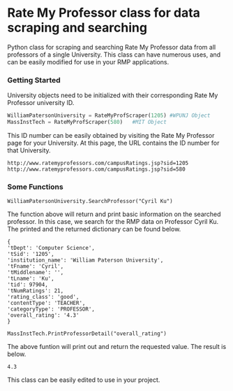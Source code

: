 # Rate My Professor class for data scraping and searching

Python class for scraping and searching Rate My Professor data from all professors of a single University.  This class can have numerous uses, and can be easily modified for use in your RMP applications.

### Getting Started

University objects need to be initialized with their corresponding Rate My Professor university ID. 

```python
WilliamPatersonUniversity = RateMyProfScraper(1205) #WPUNJ Object
MassInstTech = RateMyProfScraper(580)   #MIT Object
```
This ID number can be easily obtained by visiting the Rate My Professor page for your University. At this page, the URL contains the ID number for that University. 

```url
http://www.ratemyprofessors.com/campusRatings.jsp?sid=1205
http://www.ratemyprofessors.com/campusRatings.jsp?sid=580
```
### Some Functions

```
WilliamPatersonUniversity.SearchProfessor("Cyril Ku")  
```
The function above will return and print basic information on the searched professor. In this case, we search for the RMP data on Professor Cyril Ku. The printed and the returned dictionary can be found below.

```
{
'tDept': 'Computer Science', 
'tSid': '1205', 
'institution_name': 'William Paterson University', 
'tFname': 'Cyril', 
'tMiddlename': '', 
'tLname': 'Ku', 
'tid': 97904, 
'tNumRatings': 21, 
'rating_class': 'good', 
'contentType': 'TEACHER', 
'categoryType': 'PROFESSOR', 
'overall_rating': '4.3'
}
```

```
MassInstTech.PrintProfessorDetail("overall_rating")    
```
The above funtion will print out and return the requested value. The result is below.

```
4.3
```
This class can be easily edited to use in your project.
